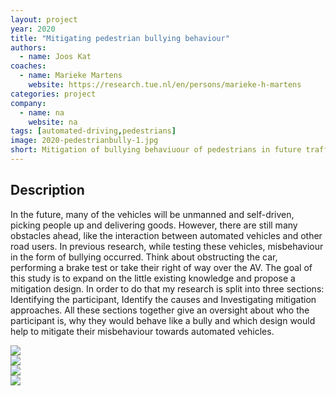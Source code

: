 ```yaml
---
layout: project
year: 2020
title: "Mitigating pedestrian bullying behaviour"
authors:
  - name: Joos Kat
coaches:
  - name: Marieke Martens
    website: https://research.tue.nl/en/persons/marieke-h-martens
categories: project
company:
  - name: na
    website: na
tags: [automated-driving,pedestrians]
image: 2020-pedestrianbully-1.jpg
short: Mitigation of bullying behaviuour of pedestrians in future traffic.
---
```


## Description
In the future, many of the vehicles will be unmanned and self-driven, picking people up and delivering goods. However, there are still many obstacles ahead, like the interaction between automated vehicles and other road users. In previous research, while testing these vehicles, misbehaviour in the form of bullying occurred. Think about obstructing the car, performing a brake test or take their right of way over the AV. The goal of this study is to expand on the little existing knowledge and propose a mitigation design. In order to do that my research is split into three sections: Identifying the participant, Identify the causes and Investigating mitigation approaches. All these sections together give an oversight about who the participant is, why they would behave like a bully and which design would help to mitigate their misbehaviour towards automated vehicles.

<div class="project-image">
  <img src="/assets/img/2020-pedestrianbully-2.jpg">
</div>
<div class="project-image">
  <img src="/assets/img/2020-pedestrianbully-3.jpg">
</div>
<div class="project-image">
  <img src="/assets/img/2020-pedestrianbully-4.jpg">
</div>
<div class="project-image">
  <img src="/assets/img/2020-pedestrianbully-5.jpg">
</div>